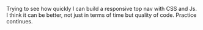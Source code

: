﻿Trying to see how quickly I can build a responsive top nav with CSS and Js. I think it can be better, not just in terms of time but quality of code. Practice continues.
